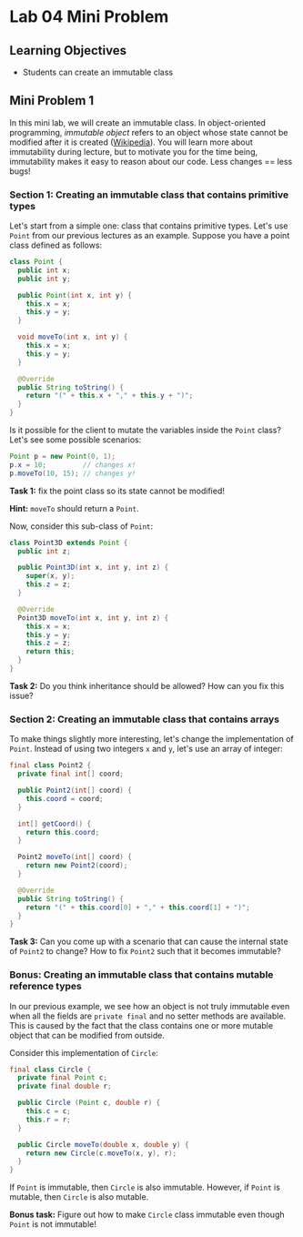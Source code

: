 # Lab 04 Mini Problem

## Learning Objectives

- Students can create an immutable class

## Mini Problem 1
In this mini lab, we will create an immutable class. In object-oriented programming, _immutable object_ refers to an object whose state cannot be modified after it is created ([Wikipedia](https://en.wikipedia.org/wiki/Immutable_object)). You will learn more about immutability during lecture, but to motivate you for the time being, immutability makes it easy to reason about our code. Less changes == less bugs!

### Section 1: Creating an immutable class that contains primitive types
Let's start from a simple one: class that contains primitive types. Let's use `Point` from our previous lectures as an example. Suppose you have a point class defined as follows:
```java
class Point {
  public int x;
  public int y;

  public Point(int x, int y) {
    this.x = x;
    this.y = y;
  }

  void moveTo(int x, int y) {
    this.x = x;
    this.y = y;
  }

  @Override
  public String toString() {
    return "(" + this.x + "," + this.y + ")";
  }
}
```

Is it possible for the client to mutate the variables inside the `Point` class? Let's see some possible scenarios:
```java
Point p = new Point(0, 1);
p.x = 10;         // changes x!
p.moveTo(10, 15); // changes y!
```
**Task 1:** fix the point class so its state cannot be modified!

**Hint:** `moveTo` should return a `Point`.

Now, consider this sub-class of `Point`:
```java
class Point3D extends Point {
  public int z;

  public Point3D(int x, int y, int z) {
    super(x, y);
    this.z = z;
  }

  @Override
  Point3D moveTo(int x, int y, int z) {
    this.x = x;
    this.y = y;
    this.z = z;
    return this;
  }
}
```
**Task 2:** Do you think inheritance should be allowed? How can you fix this issue?

### Section 2: Creating an immutable class that contains arrays
To make things slightly more interesting, let's change the implementation of `Point`. Instead of using two integers `x` and `y`, let's use an array of integer:

```java
final class Point2 {
  private final int[] coord;

  public Point2(int[] coord) {
    this.coord = coord;
  }

  int[] getCoord() {
    return this.coord;
  }

  Point2 moveTo(int[] coord) {
    return new Point2(coord);
  }

  @Override
  public String toString() {
    return "(" + this.coord[0] + "," + this.coord[1] + ")";
  }
}
```

**Task 3:** Can you come up with a scenario that can cause the internal state of `Point2` to change? How to fix `Point2` such that it becomes immutable?

### Bonus: Creating an immutable class that contains mutable reference types
In our previous example, we see how an object is not truly immutable even when all the fields are `private final` and no setter methods are available. This is caused by the fact that the class contains one or more mutable object that can be modified from outside.

Consider this implementation of `Circle`:
```java
final class Circle {
  private final Point c;
  private final double r;

  public Circle (Point c, double r) {
    this.c = c;
    this.r = r;
  }

  public Circle moveTo(double x, double y) {
    return new Circle(c.moveTo(x, y), r);
  }
}
```
If `Point` is immutable, then `Circle` is also immutable. However, if `Point` is mutable, then `Circle` is also mutable.

**Bonus task:** Figure out how to make `Circle` class immutable even though `Point` is not immutable!
